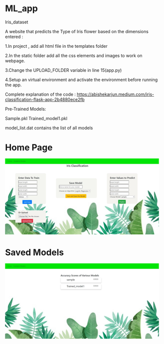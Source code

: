 # ML_app
Iris_dataset

A website that predicts the Type of Iris flower based on the dimensions entered :

1.In project , add all html file in the templates folder

2.In the static folder add all the css elements and images to work on webpage.

3.Change the UPLOAD_FOLDER variable in line 15(app.py)

4.Setup an virtual environment and activate the environment before running the app.

Complete explanation of the code : https://abishekarjun.medium.com/iris-classification-flask-app-2b4880ece2fb



Pre-Trained Models:

Sample.pkl
Trained_model1.pkl


model_list.dat contains the list of all models

# Home Page
![alt text](1.JPG)

# Saved Models
![alt text](2.JPG)
